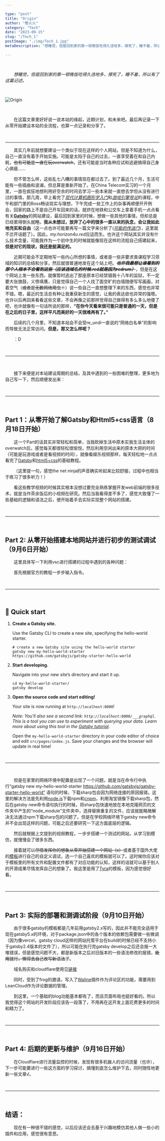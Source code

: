 ```yaml
---

type: "post"
title: "Origin"
author: "憨火火"
category: "Tech"
date: "2023-09-15"
slug: "/Tech_1"
postImage: "./img/Tech_1.jpg"
metaDescription: "想睡觉，但是回到家的第一顿晚饭吃得久违地多，撑死了，睡不着，所以有了这篇记述。"

---
```


&emsp;&emsp;

&emsp;&emsp;*想睡觉，但是回到家的第一顿晚饭吃得久违地多，撑死了，睡不着，所以有了这篇记述。*

&emsp;&emsp;

![Origin](./img/Tech_1.jpg)

&emsp;&emsp;

&emsp;&emsp;在这篇文章里好好说一说本站的缘起，近期计划，和未来吧。最后再记录一下从零开始建设本站的全流程，也算一点记录和分享了。

&emsp;&emsp;

---

&emsp;&emsp;其实几年前就想要建设一个类似于现在这样的个人网站，但是不知道为什么，自己一直没有着手开始实施。可能是太陷于自己的过去，一直享受着在和自己内耗，~~也有可能是一直在玩overwatch~~，还有可能是当时各种应试和逃避搞得自己身心俱疲......

&emsp;&emsp;但不管怎么样，这些乱七八糟的事情现在都过去了。到了最近几个月，生活可能有一些插曲和波澜，但总算是重新开始了。在China Telecom实习的一个月里，一直在疯狂地想利用好空余的时间去学习一些本来就一直想去学但从没有进行过的事情，那几周，早上看完了[*现代计算机图形学入门*](https://www.bilibili.com/video/BV1X7411F744/)和[*游戏引擎导论*](https://www.bilibili.com/video/BV1oU4y1R7Km/)的课程，中午和部门里的Boss畅谈现实与理想，下午完成一些工作上的杂事再顺便开开例会，回家的路上不是自己开车回来的话，就挤在地铁和公交车上拿着手机一点点看有关[**Gatsby**](https://www.bilibili.com/video/BV15U4y1p7zW/)的网站建设，最后回到家里的时候，想做一些其他的事情，但却总是已经累得倒头就睡。**我从未想过，放弃了心中的很多一直以来的执念，会让我如此地充实和自由**（这一点也许可能要再写一篇文字来分析了([*可能的传送门*](https://my.horizon4u.red/Article_6/))，这里就不岔开话题了）。因此，*my.horizon4u.red*应运而生。也许这个网站其实并没有什么技术含量，可能我作为一个初中生的时候就能像现在这样的流程自己搭建起来，**但是对它的现状，我还是挺满足的。**

&emsp;&emsp;近期可能会不定期地写一些内心所想的事情，或者是一些非要求类课程学习领域的知识的总结和分享，然后就很普通地发在这个站上吧。***~~也许我最想让谁看到的那个人根本不会看到这些（应该选域名的时候.red就是因为redrum）~~***，但是在这个网站上发一些东西，就像暂时逃出了那座原本已经禁锢我十八年的监狱，不一定要大张旗鼓，义愤填膺，只是觉得自己一个人找了面空旷的白墙随便写写画画，对着空气（~~或者是无数网络爬虫！~~）说一些自己一直想整理下来的东西，感觉也非常不错。嗯，最近的生活总有种让我重获新生的感觉，让我的表达欲也异常的强嗯。也许以后再回来看看这些文章，不会再像之前那样觉得自己做得有多么多么地傻了吧，也许就像有一句话所说的那样，**“在你今天看来很可能只是普通的一天，但是在之后的日子里，这样平凡而美好的一天很难再有了。”**

&emsp;&emsp;后续的几个月里，不知道本站会不会受re_undi一直说的“网络白名单”的影响而导致无法正常访问。**但是，那又怎么样呢？**

&emsp;&emsp;：D

&emsp;&emsp;

---

&emsp;&emsp;

&emsp;&emsp;接下来便是对本站建设周期的总结，及其中遇到的一些困难的整理，更多地为自己写一下，然后顺便发出来：

&emsp;&emsp;

---

&emsp;&emsp;

## Part 1：从零开始了解Gatsby和Html5+css语言（8月18日开始）

&emsp;&emsp;这一个Part的话其实非常轻松和简单，当我砍掉生活中原本实我生活主体的overwatch后，感觉每天都很轻松很愉悦，然后利用空闲出来的原本大把的时间（可能是玩游戏或者是看视频的时间），就像看娱乐视频那样，每天轻松地一点点看完了[Gatsby](https://www.bilibili.com/video/BV15U4y1p7zW/)和[html5+css](https://www.bilibili.com/video/BV1aJ411D73X/)的基础教程。

&emsp;&emsp;（这里提一句，感觉the net ninja的声音确实听起来比较舒服，过程中也相当于练习了很多听力！）

&emsp;&emsp;看这些教学视频的时候其实根本没想过要完全熟练掌握开发web前端的很多技术，就是当作茶余饭后的小视频在研究。然后当我看得差不多了，感觉大致懂了一些基础的逻辑和语法之后，便开始着手去实际实现整个网站的搭建。

&emsp;&emsp;

---

&emsp;&emsp;

## Part 2: 从零开始搭建本地网站并进行初步的测试调试（9月6日开始）

&emsp;&emsp;这里具体写一下利用vsc进行搭建的过程中遇到的各种问题：

&emsp;&emsp;首先根据官方的教程一步步输入指令。

&emsp;&emsp;

---

&emsp;&emsp;

## 🚀 Quick start

1.  **Create a Gatsby site.**

    Use the Gatsby CLI to create a new site, specifying the hello-world starter.

    ```shell
    # create a new Gatsby site using the hello-world starter
    gatsby new my-hello-world-starter https://github.com/gatsbyjs/gatsby-starter-hello-world
    ```

1.  **Start developing.**

    Navigate into your new site’s directory and start it up.

    ```shell
    cd my-hello-world-starter/
    gatsby develop
    ```

1.  **Open the source code and start editing!**

    Your site is now running at `http://localhost:8000`!

    _Note: You'll also see a second link: _`http://localhost:8000/___graphql`_. This is a tool you can use to experiment with querying your data. Learn more about using this tool in the [Gatsby tutorial](https://www.gatsbyjs.com/tutorial/part-five/#introducing-graphiql)._

    Open the `my-hello-world-starter` directory in your code editor of choice and edit `src/pages/index.js`. Save your changes and the browser will update in real time!

&emsp;&emsp;

---

&emsp;&emsp;

&emsp;&emsp;但是在家里的网络环境中配置是出现了一个问题，就是当在命令行中执行“gatsby new my-hello-world-starter https://github.com/gatsbyjs/gatsby-starter-hello-world” 语句的时候，下载sharp包会因为网络连接的原因报错。这里的解决方法是先利用[node.js](https://blog.csdn.net/muzidigbig/article/details/80493880)下载npm和[cnpm](https://www.jianshu.com/p/1542ce013181)，利用淘宝镜像下载sharp包，然后在gatsby new命令语句执行的时候，将sharp包快速地放在本地克隆网页的文件夹中产生的“node_module”文件夹中，选择替换重复的文件，应该就能略微解决无法通过npm下载sharp包的问题了。但是在学校网络环境下gatsby new命令并不会出现这样的问题，可能之后还要研究一下这方面底层的逻辑。

&emsp;&emsp;然后就根据上文提到的视频教程，一步步搭建一个测试的网站，从学习到模仿，就慢慢会了很多东西。

&emsp;&emsp;接着就可以~~尽情发挥你的想象从零开始搭建一个网站（x）~~或者基于国外大佬的[模板](https://www.builtatlightspeed.com/category/gatsby?themes[refinementList][categories.ssg][0]=gatsby)进行自己的自定义调试，选一个自己喜欢的模板就可以了。这时候你应该对于模板里的所有文件和配置文件都有了对应功能的认知，这样的话就可以基于别人的开源成果尽情发挥自己的想象了。我这里是用了[Tyra](https://www.builtatlightspeed.com/theme/madelyneriksen-gatsby-starter-tyra)的模板，因为感觉很好看。

&emsp;&emsp;

---

&emsp;&emsp;

## Part 3: 实际的部署和测调试阶段（9月10日开始）

&emsp;&emsp;由于很多gatsby的模板都是几年前用gatsby2.x写的，因此并不能完全适用于现在gatsby5.x的环境，对于package.json中的各个版本的依赖包需要做一些微调（因为像vercel，gatsby cloud这样的网站托管平台在build的时候已经不支持小于gatsby2.4版本的文件了），所以可能在执行完gatsby develop之后还会报一大堆错误，但是感觉问题不大，都是新版本之后对旧版本的一些语法修改的报错，~~能用就行，懒得去自己改写新语法了~~。

&emsp;&emsp;域名购买和cloudflare使用见[链接](https://blog.tangly1024.com/article/vercel-domain)

&emsp;&emsp;同时，受到了frog的邀请，写入了[Waline](https://github.com/Talaxy009/gatsby-plugin-waline/blob/main/README-zh.md)插件作为评论区的功能，需要用到LeanCloud作为评论数据的管理。

&emsp;&emsp;到这里，一个基础的blog功能基本都有了，而且页面布局也挺好看的。所以我觉得这个网站的开发阶段应该告一段落了，不用再在这开发上面花费更多的时间和精力了。

&emsp;&emsp;

---

&emsp;&emsp;

## Part 4: 后期的更新与维护（9月16日开始）

&emsp;&emsp;在Cloudflare进行流量监控的时候，发现有很多机器人的访问流量（也许），下一步可能要进行一些这方面的学习探讨，搞懂到底怎么维护下去，同时随性地更新一些文章√。

&emsp;&emsp;

---

&emsp;&emsp;

## 结语：

&emsp;&emsp;现在有一种很不错的感觉，以后应该还会去基于兴趣地模仿其他人做一些小的插件和应用，感觉很有意思。